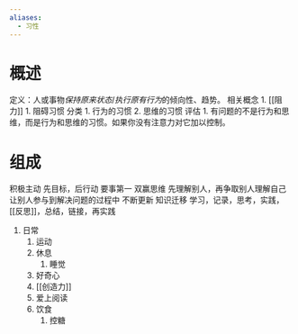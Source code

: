 ```yaml
---
aliases:
  - 习性
---
```

#  概述
定义：人或事物*保持原来状态*/*执行原有行为*的倾向性、趋势。
相关概念
	1. [[阻力]]
		1. 阻碍习惯
分类
	1. 行为的习惯
	2. 思维的习惯
评估
	1. 有问题的不是行为和思维，而是行为和思维的习惯。如果你没有注意力对它加以控制。
# 组成
积极主动
先目标，后行动
要事第一
双赢思维
先理解别人，再争取别人理解自己
让别人参与到解决问题的过程中
不断更新
知识迁移
	学习，记录，思考，实践，[[反思]]，总结，链接，再实践
1. 日常
	1. 运动
	2. 休息
		1. 睡觉
	3. 好奇心
	4. [[创造力]] 
	5. 爱上阅读
	6. 饮食
		1. 控糖